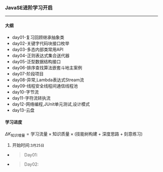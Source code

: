 ###         JavaSE进阶学习开启
___
#### 大纲
- day01-复习回顾继承抽象类
- day02-关键字代码块接口枚举
- day03-多态内部类常用API
- day04-正则表达式集合送代器
- day05-泛型数据结构接口
- day06-排序查找算法嵌套斗地主案例
- day07-阶段项目
- day08-异常,Lambda表达式Stream流 
- day09-线程安全线程间通信线程池
- day10-字节流
- day11-字符流转执流
- day12-网络编程,JUnit单元测试,设计模式
- day13-云盘
#### 学习进度
$`\Delta K_{\text{知识增量}} = \text{学习流量} \times \text{知识质量} \times (\text{技能树构建} + \text{深度思路} + \text{刻意练习})
`$
1. 开始时间:`3月25日`
- > Day01:
- > Day02:
